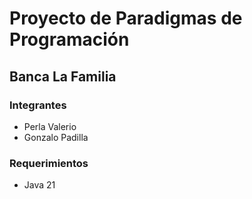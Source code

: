 # Proyecto de Paradigmas de Programación

## Banca La Familia

### Integrantes

* Perla Valerio
* Gonzalo Padilla

### Requerimientos

* Java 21

